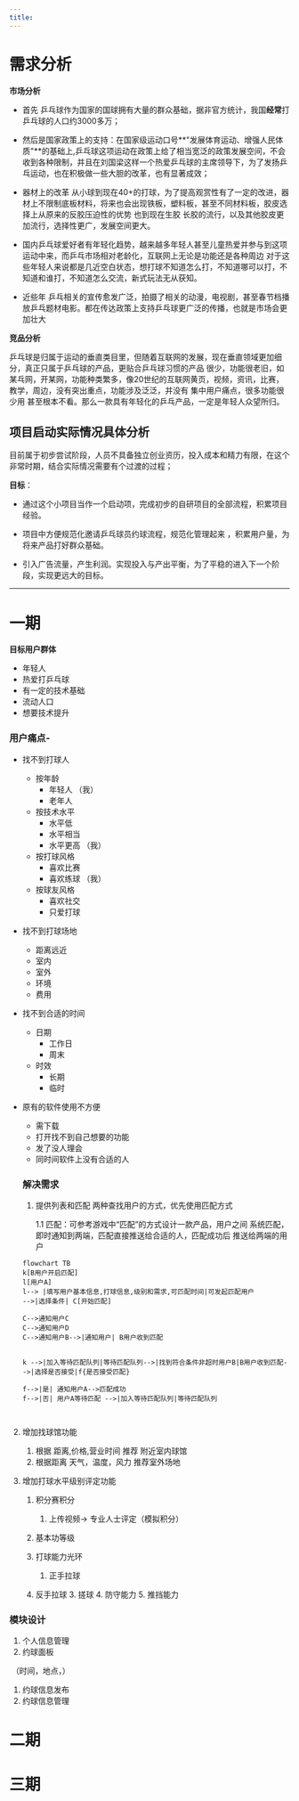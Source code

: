 ```yaml
---
title:
---
```


# 需求分析

**市场分析**

* 首先 乒乓球作为国家的国球拥有大量的群众基础，据非官方统计，我国**经常**打乒乓球的人口约3000多万；

* 然后是国家政策上的支持：在国家级运动口号**"发展体育运动、增强人民体质"**的基础上,乒乓球这项运动在政策上给了相当宽泛的政策发展空间，不会收到各种限制，并且在刘国梁这样一个热爱乒乓球的主席领导下，为了发扬乒乓运动，也在积极做一些大胆的改革，也有显著成效； 

* 器材上的改革 从小球到现在40+的打球，为了提高观赏性有了一定的改进，器材上不限制底板材料，将来也会出现铁板，塑料板，甚至不同材料板，胶皮选择上从原来的反胶压迫性的优势 也到现在生胶 长胶的流行，以及其他胶皮更加流行，选择性更广，发展空间更大。
* 国内乒乓球爱好者有年轻化趋势，越来越多年轻人甚至儿童热爱并参与到这项运动中来，而乒乓市场相对老龄化，互联网上无论是功能还是各种周边 对于这些年轻人来说都是几近空白状态，想打球不知道怎么打，不知道哪可以打，不知道和谁打，不知道怎么交流，新式玩法无从获知。
* 近些年 乒乓相关的宣传愈发广泛，拍摄了相关的动漫，电视剧，甚至春节档播放乒乓题材电影。都在传达政策上支持乒乓球更广泛的传播，也就是市场会更加壮大

**竞品分析**

乒乓球是归属于运动的垂直类目里，但随着互联网的发展，现在垂直领域更加细分，真正只属于乒乓球的产品，更贴合乒乓球习惯的产品 很少，功能很老旧，如某乓网，开某网，功能种类繁多，像20世纪的互联网黄页，视频，资讯，比赛，教学，周边，没有突出重点，功能涉及泛泛，并没有 集中用户痛点，很多功能很少用 甚至根本不看。那么一款具有年轻化的乒乓产品，一定是年轻人众望所归。

## 项目启动实际情况具体分析

目前属于初步尝试阶段，人员不具备独立创业资历，投入成本和精力有限，在这个非常时期，结合实际情况需要有个过渡的过程；

**目标**：

* 通过这个小项目当作一个启动项，完成初步的自研项目的全部流程，积累项目经验。

* 项目中方便规范化邀请乒乓球员约球流程，规范化管理起来 ，积累用户量，为将来产品打好群众基础。

* 引入广告流量，产生利润。实现投入与产出平衡，为了平稳的进入下一个阶段，实现更远大的目标。



****

# 一期

**目标用户群体**

* 年轻人
* 热爱打乒乓球
* 有一定的技术基础
* 流动人口
* 想要技术提升

### 用户痛点- 

* 找不到打球人  
  * 按年龄
    * 年轻人 （我）
    * 老年人
  * 按技术水平
    * 水平低
    * 水平相当
    * 水平更高 （我）
  * 按打球风格
    * 喜欢比赛
    * 喜欢练球 （我）
  * 按球友风格
    * 喜欢社交
    * 只爱打球
  
* 找不到打球场地 

  * 距离远近
  * 室内
  * 室外
  * 环境
  * 费用

* 找不到合适的时间
  * 日期
    * 工作日	
    * 周末
  * 时效
    * 长期
    * 临时
  
* 原有的软件使用不方便

  * 需下载
  * 打开找不到自己想要的功能
  * 发了没人理会
  * 同时间软件上没有合适的人
  ### 解决需求

  1. 提供列表和匹配 两种查找用户的方式，优先使用匹配方式

     1.1  匹配：可参考游戏中“匹配”的方式设计一款产品，用户之间 系统匹配，即时通知到两端，匹配直接推送给合适的人，匹配成功后 推送给两端的用户

  ```mermaid
  flowchart TB
  k[B用户开启匹配]
  l[用户A]
  l--> |填写用户基本信息,打球信息,级别和需求,可匹配时间|可发起匹配用户
  -->|选择条件| C[开始匹配]
  
  C-->通知用户C
  C-->通知用户D
  C-->通知用户B-->|通知用户| B用户收到匹配
  
  
  k -->|加入等待匹配队列|等待匹配队列-->|找到符合条件非超时用户B|B用户收到匹配-->|选择是否接受|f{是否接受匹配}
  
  f-->|是| 通知用户A-->匹配成功
  f-->|否| 用户A等待匹配 -->|加入等待匹配队列|等待匹配队列
  
  
  
  ```

2. 增加找球馆功能

   1. 根据 距离,价格,营业时间 推荐 附近室内球馆
   2. 根据距离 天气，温度，风力 推荐室外场地 

3. 增加打球水平级别评定功能

   1. 积分赛积分

      1. 上传视频-> 专业人士评定（模拟积分）
   
   2. 基本功等级

   3. 打球能力光环

      1. 正手拉球
   2. 反手拉球
      3. 搓球
      4. 防守能力
      5. 推挡能力 	
   
      
   
      
   
      

### 模块设计

1. 个人信息管理
2. 约球面板

​    （时间，地点，）

1. 约球信息发布
2. 约球信息管理



# 二期



# 三期

